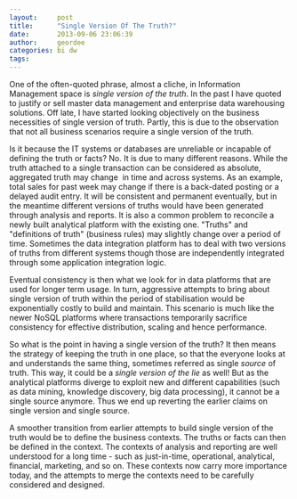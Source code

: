 ```yaml
---
layout:     post
title:      "Single Version Of The Truth?"
date:       2013-09-06 23:06:39
author:     geordee
categories: bi dw
tags:
---
```


One of the often-quoted phrase, almost a cliche, in Information Management space is _single version of the truth_. In the past I have quoted to justify or sell master data management and enterprise data warehousing solutions. Off late, I have started looking objectively on the business necessities of single version of truth. Partly, this is due to the observation that not all business scenarios require a single version of the truth.

Is it because the IT systems or databases are unreliable or incapable of defining the truth or facts? No. It is due to many different reasons. While the truth attached to a single transaction can be considered as absolute, aggregated truth may change  in time and across systems. As an example, total sales for past week may change if there is a back-dated posting or a delayed audit entry. It will be consistent and permanent eventually, but in the meantime different versions of truths would have been generated through analysis and reports. It is also a common problem to reconcile a newly built analytical platform with the existing one. "Truths" and "definitions of truth" (business rules) may slightly change over a period of time. Sometimes the data integration platform has to deal with two versions of truths from different systems though those are independently integrated through some application integration logic.

Eventual consistency is then what we look for in data platforms that are used for longer term usage. In turn, aggressive attempts to bring about single version of truth within the period of stabilisation would be exponentially costly to build and maintain. This scenario is much like the newer NoSQL platforms where transactions temporarily sacrifice consistency for effective distribution, scaling and hence performance.

So what is the point in having a single version of the truth? It then means the strategy of keeping the truth in one place, so that the everyone looks at and understands the same thing, sometimes referred as single _source_ of truth. This way, it could be a _single version of the lie_ as well! But as the analytical platforms diverge to exploit new and different capabilities (such as data mining, knowledge discovery, big data processing), it cannot be a single source anymore. Thus we end up reverting the earlier claims on single version and single source.

A smoother transition from earlier attempts to build single version of the truth would be to define the business contexts. The truths or facts can then be defined in the context. The contexts of analysis and reporting are well understood for a long time - such as just-in-time, operational, analytical, financial, marketing, and so on. These contexts now carry more importance today, and the attempts to merge the contexts need to be carefully considered and designed.
